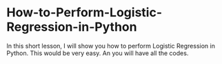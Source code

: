 # How-to-Perform-Logistic-Regression-in-Python
In this short lesson, I will show you how to perform Logistic Regression in Python. This would be very easy. An you will have all the codes.

